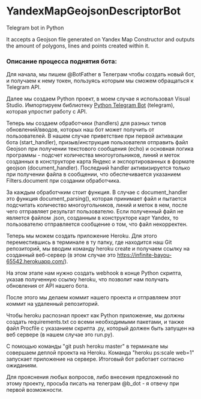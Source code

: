 # YandexMapGeojsonDescriptorBot
Telegram bot in Python

It accepts a Geojson file generated on Yandex Map Constructor and outputs the amount of polygons, lines and points created within it.



### Описание процесса поднятия бота:

Для начала, мы пишем @BotFather в Телеграм чтобы создать новый бот, и получаем к нему токен, пользуясь которым мы сможем обращаться к Telegram API. 

Далее мы создаем Python проект, в моем случае я использовал Visual Studio. 
Импортируем библиотеку [Python Telegram Bot](https://github.com/python-telegram-bot/python-telegram-bot) (telegram), которая упростит работу с API.

Теперь мы создаем обработчики (handlers) для разных типов обновлений/вводов, которых наш бот может получить от пользователей. 
В нашем случае приветствие при первой активации бота (start_handler), призыв/инструкция пользователя отправить файл Geojson при получении текстового сообщения (echo) и основная логика программы - подсчет количества многоугольников, линий и меток созданных в конструкторе карта Яндекс и экспортированных в формате geojson (document_handler). Последний handler активизируется только при получении файла в сообщении, что обеспечивается указанием Filters.document при создании обработчика.

За каждым обработчким стоит функция. В случае с document_handler это функция document_parsing(), которая принимает файл и пытается подсчитать количество многоугольников, линий и меток в нем, после чего отправляет результат пользователю. Если полученный файл не является файлом .json, созданным в конструкторе карт Yandex, то пользователю отправляется сообщение о том, что файл некорректен.

Теперь мы можем создать приложение Heroku. Для этого переместившись в терминале в ту папку, где находится наш Git репозиторий, мы вводим команду heroku create и получаем ссылку на созданный веб-сервер (в этом случае это https://infinite-bayou-65542.herokuapp.com/). 

На этом этапе нам нужно создать webhook в конце Python скрипта, указав полученную ссылку heroku, что позволит нам получать обновления от API нашего бота. 

После этого мы делаем коммит нашего проекта и отправляем этот коммит на удаленный репозиторий.

Чтобы heroku распознал проект как Python приложение, мы должны создать requirements.txt со всеми необходимыми пакетами, и также файл Procfile с указанием скрипта .py, который должен быть запущен на веб сервере (в нашем случае это run.py). 

С помощью команды "git push heroku master" в терминале мы совершаем деплой проекта на Heroku. Команда "heroku ps:scale web=1" запускает  приложение на сервере. Итоговый бот работает согласно ожиданиям. 


Для прояснения любых вопросов, либо внесения предложений по этому проекту, просьба писать на телеграм @b_dot - я отвечу при первой возможности.
